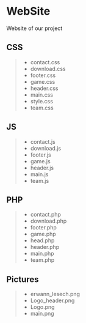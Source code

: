 # WebSite
Website of our project

## CSS 
> - contact.css
> - download.css
> - footer.css
> - game.css
> - header.css
> - main.css
> - style.css
> - team.css

## JS 
> - contact.js
> - download.js
> - footer.js
> - game.js
> - header.js
> - main.js
> - team.js

## PHP
> - contact.php
> - download.php
> - footer.php
> - game.php
> - head.php
> - header.php
> - main.php
> - team.php

## Pictures
> - erwann_lesech.png
> - Logo_header.png
> - Logo.png
> - main.png